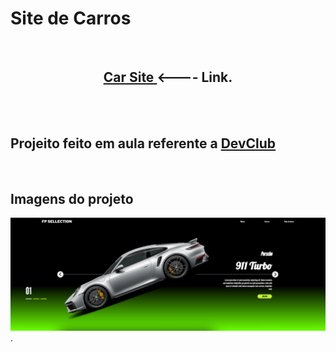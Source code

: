 <h1>Site de Carros</h1>
<br>
<center><h2> <a href="https://alissonclaro.github.io/project-carsiteJs/" target="_blank"> Car Site </a>  <---- Link.</h2>  </center>
<br>
<br>
<h2>Projeito feito em aula referente a <a href="https://aulas.devclub.com.br">DevClub</a></h2>
<br>
<h2>Imagens do projeto</h2>
<img src="source/tela.png">
<br>
.
